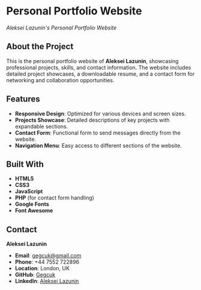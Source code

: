 # Personal Portfolio Website

*Aleksei Lazunin's Personal Portfolio Website*

## About the Project

This is the personal portfolio website of **Aleksei Lazunin**, showcasing professional projects, skills, and contact information. The website includes detailed project showcases, a downloadable resume, and a contact form for networking and collaboration opportunities.

## Features

- **Responsive Design**: Optimized for various devices and screen sizes.
- **Projects Showcase**: Detailed descriptions of key projects with expandable sections.
- **Contact Form**: Functional form to send messages directly from the website.
- **Navigation Menu**: Easy access to different sections of the website.

## Built With

- **HTML5**
- **CSS3**
- **JavaScript**
- **PHP** (for contact form handling)
- **Google Fonts**
- **Font Awesome**

## Contact

**Aleksei Lazunin**

- **Email**: [gegcuk@gmail.com](mailto:gegcuk@gmail.com)
- **Phone**: +44 7552 722896
- **Location**: London, UK
- **GitHub**: [Gegcuk](https://github.com/Gegcuk)
- **LinkedIn**: [Aleksei Lazunin](https://www.linkedin.com/in/aleksei-lazunin)

